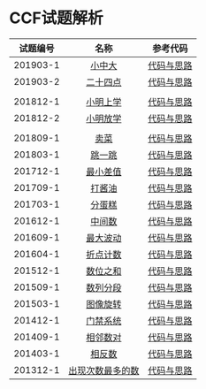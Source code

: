 # CCF试题解析

试题编号|名称|参考代码|
|:-:|:-:|:-:|
201903-1|[小中大](http://118.190.20.162/view.page?gpid=T89)|[代码与思路](https://github.com/ZoharAndroid/HelloOffer/blob/master/CCF/_201903/_1/Main.java)
201903-2|[二十四点](http://118.190.20.162/view.page?gpid=T88)|[代码与思路](https://github.com/ZoharAndroid/HelloOffer/blob/master/CCF/_201903/_2/Main.java)
||
201812-1|[小明上学](http://118.190.20.162/view.page?gpid=T80)|[代码与思路](https://github.com/ZoharAndroid/HelloOffer/blob/master/CCF/_201812/_1/Main.java)
201812-2|[小明放学](http://118.190.20.162/view.page?gpid=T81)|[代码与思路](https://github.com/ZoharAndroid/HelloOffer/blob/master/CCF/_201812/_2/Main.java)
||
201809-1|[卖菜](http://118.190.20.162/view.page?gpid=T79)|[代码与思路](https://github.com/ZoharAndroid/HelloOffer/blob/master/CCF/_201809/_1/Main.java)
201803-1|[跳一跳](http://118.190.20.162/view.page?gpid=T73)|[代码与思路](https://github.com/ZoharAndroid/HelloOffer/blob/master/CCF/_201803/_1/Main.java)
201712-1|[最小差值](http://118.190.20.162/view.page?gpid=T68)|[代码与思路](https://github.com/ZoharAndroid/HelloOffer/blob/master/CCF/_201712/_1/Main.java)
201709-1|[打酱油](http://118.190.20.162/view.page?gpid=T63)|[代码与思路](https://github.com/ZoharAndroid/HelloOffer/blob/master/CCF/_201709/_1/Main.java)
201703-1|[分蛋糕](http://118.190.20.162/view.page?gpid=T57)|[代码与思路](https://github.com/ZoharAndroid/HelloOffer/blob/master/CCF/_201703/_1/Main.java)
201612-1|[中间数](http://118.190.20.162/view.page?gpid=T52)|[代码与思路](https://github.com/ZoharAndroid/HelloOffer/blob/master/CCF/_201612/_1/Main.java)
201609-1|[最大波动](http://118.190.20.162/view.page?gpid=T47)|[代码与思路](https://github.com/ZoharAndroid/HelloOffer/blob/master/CCF/_201609/_1/Main.java)
201604-1|[折点计数](http://118.190.20.162/view.page?gpid=T42)|[代码与思路](https://github.com/ZoharAndroid/HelloOffer/blob/master/CCF/_201604/_1/Main.java)
201512-1|[数位之和](http://118.190.20.162/view.page?gpid=T37)|[代码与思路](https://github.com/ZoharAndroid/HelloOffer/blob/master/CCF/_201512/_1/Main.java)
201509-1|[数列分段](http://118.190.20.162/view.page?gpid=T32)|[代码与思路](https://github.com/ZoharAndroid/HelloOffer/blob/master/CCF/_201509/_1/Main.java)
201503-1|[图像旋转](http://118.190.20.162/view.page?gpid=T27)|[代码与思路](https://github.com/ZoharAndroid/HelloOffer/blob/master/CCF/_201503/_1/Main.java)
201412-1|[门禁系统](http://118.190.20.162/view.page?gpid=T21)|[代码与思路](https://github.com/ZoharAndroid/HelloOffer/blob/master/CCF/_201412/_1/Main.java)
201409-1|[相邻数对](http://118.190.20.162/view.page?gpid=T16)|[代码与思路](https://github.com/ZoharAndroid/HelloOffer/blob/master/CCF/_201409/_1/Main.java)
201403-1|[相反数](http://118.190.20.162/view.page?gpid=T10)|[代码与思路](https://github.com/ZoharAndroid/HelloOffer/blob/master/CCF/_201403/_1/Main.java)
201312-1|[出现次数最多的数](http://118.190.20.162/view.page?gpid=T5)|[代码与思路](https://github.com/ZoharAndroid/HelloOffer/blob/master/CCF/_201312/_1/Main.java)
